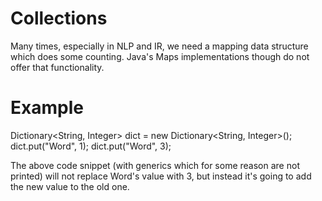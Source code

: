 Collections
===========
Many times, especially in NLP and IR, we need a mapping data structure which does some counting.
Java's Maps implementations though do not offer that functionality.

Example
===========

Dictionary<String, Integer> dict = new Dictionary<String, Integer>();
dict.put("Word", 1);
dict.put("Word", 3);

The above code snippet (with generics which for some reason are not printed) will not replace Word's value with 3, but instead it's going to add the new value to the old one.
